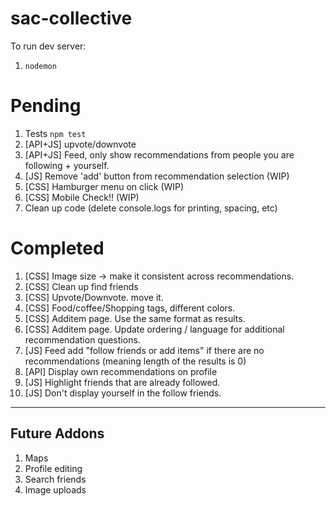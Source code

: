 # sac-collective

To run dev server:

1.  `nodemon`

# Pending

1.  Tests `npm test`
1.  [API+JS] upvote/downvote
1.  [API+JS] Feed, only show recommendations from people you are following + yourself.
1.  [JS] Remove 'add' button from recommendation selection (WIP)
1.  [CSS] Hamburger menu on click (WIP)
1.  [CSS] Mobile Check!! (WIP)
1.  Clean up code (delete console.logs for printing, spacing, etc)

# Completed

1.  [CSS] Image size -> make it consistent across recommendations.
1.  [CSS] Clean up find friends
1.  [CSS] Upvote/Downvote. move it.
1.  [CSS] Food/coffee/Shopping tags, different colors.
1.  [CSS] Additem page. Use the same format as results.
1.  [CSS] Additem page. Update ordering / language for additional recommendation questions.
1.  [JS] Feed add "follow friends or add items" if there are no recommendations (meaning length of the results is 0)
1.  [API] Display own recommendations on profile
1.  [JS] Highlight friends that are already followed.
1.  [JS] Don't display yourself in the follow friends.

---

## Future Addons

1.  Maps
1.  Profile editing
1.  Search friends
1.  Image uploads
